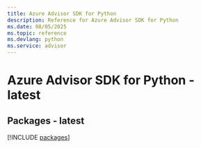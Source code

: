 ```yaml
---
title: Azure Advisor SDK for Python
description: Reference for Azure Advisor SDK for Python
ms.date: 08/05/2025
ms.topic: reference
ms.devlang: python
ms.service: advisor
---
```

# Azure Advisor SDK for Python - latest
## Packages - latest
[!INCLUDE [packages](advisor-index.md)]